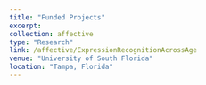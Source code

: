 ```yaml
---
title: "Funded Projects"
excerpt:
collection: affective
type: "Research"
link: /affective/ExpressionRecognitionAcrossAge
venue: "University of South Florida"
location: "Tampa, Florida"
---
```

